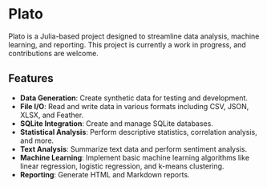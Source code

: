 # Plato

Plato is a Julia-based project designed to streamline data analysis, machine learning, and reporting. This project is currently a work in progress, and contributions are welcome.

## Features

- **Data Generation**: Create synthetic data for testing and development.
- **File I/O**: Read and write data in various formats including CSV, JSON, XLSX, and Feather.
- **SQLite Integration**: Create and manage SQLite databases.
- **Statistical Analysis**: Perform descriptive statistics, correlation analysis, and more.
- **Text Analysis**: Summarize text data and perform sentiment analysis.
- **Machine Learning**: Implement basic machine learning algorithms like linear regression, logistic regression, and k-means clustering.
- **Reporting**: Generate HTML and Markdown reports.

